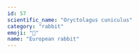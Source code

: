 ```yaml
---
id: 57
scientific_name: "Oryctolagus cuniculus"
category: "rabbit"
emoji: "🐇"
name: "European rabbit"
---
```

